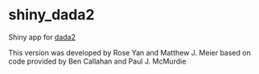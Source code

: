 # shiny_dada2
Shiny app for [dada2](https://benjjneb.github.io/dada2/)

This version was developed by Rose Yan and Matthew J. Meier based on code provided by Ben Callahan and Paul J. McMurdie
